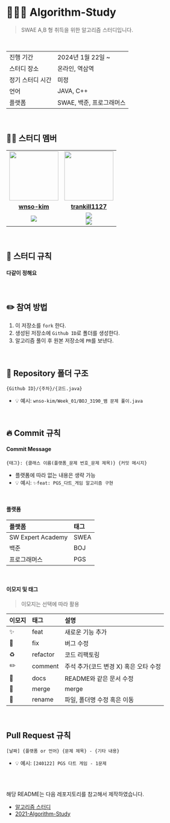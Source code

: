 # 👩🏻‍💻 Algorithm-Study
> SWAE A,B 형 취득을 위한 알고리즘 스터디입니다.

<br/>

<table>
  <tr>
    <td>진행 기간</td>
    <td>2024년 1월 22일 ~ </td>
  </tr>
  <tr>
    <td>스터디 장소</td>
    <td>온라인, 역삼역</td>
  </tr>
  <tr>
    <td>정기 스터디 시간</td>
    <td>미정
  </tr>
  <tr>
    <td>언어</td>
    <td>JAVA, C++
  </tr>
  <tr>
    <td>플랫폼</td>
    <td>SWAE, 백준, 프로그래머스</td>
  </tr>
</table>

<br/>

## 🧑🏻 스터디 멤버
<table>
 <tr>
    <td align="center"><a href="https://github.com/wnso-kim"><img src="https://avatars.githubusercontent.com/wnso-kim" width="130px;""></a></td>
    <td align="center"><a href="https://github.com/trankill1127"><img src="https://avatars.githubusercontent.com/trankill1127" width="130px;""></a></td>
  </tr>
  <tr>
    <td align="center"><a href="https://github.com/wnso-kim"><b>wnso-kim</b></a></td>
    <td align="center"><a href="https://github.com/trankill1127"><b>trankill1127</b></a></td>
  </tr>
  <tr> 
    <td align="center"><img src="https://img.shields.io/badge/Java-007396.svg?&style=for-the-badge&logo=Java&logoColor=white"></td>
    <td align="center"><img src="https://img.shields.io/badge/Java-007396?style=for-the-badge&logo=java&logoColor=white"><br/><img src="https://img.shields.io/badge/c++-%2300599C.svg?style=for-the-badge&logo=c%2B%2B&logoColor=white"></td>
  </tr> 
</table>
<br/>

## 📌 스터디 규칙

#### 다같이 정해요
<br/>

## ✏️ 참여 방법
1. 이 저장소를 `fork` 한다.
2. 생성된 저장소에 `Github ID`로 폴더를 생성한다.
3. 알고리즘 풀이 후 원본 저장소에 `PR`를 보낸다.
<br/>

## 📁 Repository 폴더 구조
```
{Github ID}/{주차}/{코드.java}
```

- 💡 예시: `wnso-kim/Week_01/BOJ_3190_뱀 문제 풀이.java`
<br/>

## 🔥 Commit 규칙

#### Commit Message
```
{태그}: {클래스 이름(플랫폼_문제 번호_문제 제목)} {커밋 메시지}
```

- 플랫폼에 따라 없는 내용은 생략 가능
- 💡 예시: `✨feat: PGS_다트_게임 알고리즘 구현`
<br/>

#### 플랫폼

| 플랫폼    | 태그  |
|:-------|:----|
| SW Expert Academy | SWEA |
| 백준     | BOJ |
| 프로그래머스 | PGS |
<br/>

#### 이모지 및 태그

> 이모지는 선택에 따라 활용

| 이모지 | 태그       | 설명                      |
|:----|:---------|:------------------------|
| ✨   | feat     | 새로운 기능 추가               |
| 🐛  | fix      | 버그 수정                   |
| ♻️  | refactor | 코드 리팩토링                 |
| ✏️  | comment  | 주석 추가(코드 변경 X) 혹은 오타 수정 |
| 📝  | docs     | README와 같은 문서 수정        |
| 🔀  | merge    | merge                   |
| 🚚  | rename   | 파일, 폴더명 수정 혹은 이동        |

<br/>

## Pull Request 규칙
```
[날짜] {플랫폼 or 언어} {문제 제목} - {기타 내용}
```

- 💡 예시: `[240122] PGS 다트 게임 - 1문제`

<br/><br/>

해당 README는 다음 레포지토리를 참고해서 제작하였습니다.
- [알고리즘 스터디](https://github.com/CodeSquad-2023-BE-Study/Algorithm-Study)
- [2021-Algorithm-Study](https://github.com/soo5717/2021-Algorithm-Study)
